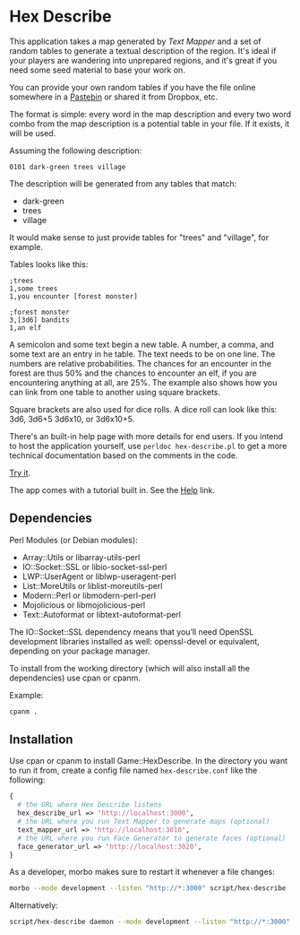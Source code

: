# Hex Describe

This application takes a map generated by *Text Mapper* and a set of
random tables to generate a textual description of the region. It's
ideal if your players are wandering into unprepared regions, and it's
great if you need some seed material to base your work on.

You can provide your own random tables if you have the file online
somewhere in a [Pastebin](https://en.wikipedia.org/wiki/Pastebin) or
shared it from Dropbox, etc.

The format is simple: every word in the map description and every two
word combo from the map description is a potential table in your file.
If it exists, it will be used.

Assuming the following description:

```text
0101 dark-green trees village
```

The description will be generated from any tables that match:

* dark-green
* trees
* village

It would make sense to just provide tables for "trees" and "village",
for example.

Tables looks like this:

```text
;trees
1,some trees
1,you encounter [forest monster]

;forest monster
3,[3d6] bandits
1,an elf
```

A semicolon and some text begin a new table. A number, a comma, and
some text are an entry in he table. The text needs to be on one line.
The numbers are relative probabilities. The chances for an encounter
in the forest are thus 50% and the chances to encounter an elf, if you
are encountering anything at all, are 25%. The example also shows how
you can link from one table to another using square brackets.

Square brackets are also used for dice rolls. A dice roll can look
like this: 3d6, 3d6+5 3d6x10, or 3d6x10+5.

There's an built-in help page with more details for end users. If you
intend to host the application yourself, use `perldoc hex-describe.pl`
to get a more technical documentation based on the comments in the
code.

[Try it](https://campaignwiki.org/hex-describe).

The app comes with a tutorial built in. See the
[Help](https://campaignwiki.org/hex-describe/help) link.

## Dependencies

Perl Modules (or Debian modules):

* Array::Utils or libarray-utils-perl
* IO::Socket::SSL or libio-socket-ssl-perl
* LWP::UserAgent or liblwp-useragent-perl
* List::MoreUtils or liblist-moreutils-perl
* Modern::Perl or libmodern-perl-perl
* Mojolicious or libmojolicious-perl
* Text::Autoformat or libtext-autoformat-perl

The IO::Socket::SSL dependency means that you’ll need OpenSSL
development libraries installed as well: openssl-devel or equivalent,
depending on your package manager.

To install from the working directory (which will also install all the
dependencies) use cpan or cpanm.

Example:

```bash
cpanm .
```

## Installation

Use cpan or cpanm to install Game::HexDescribe. In the directory you
want to run it from, create a config file named `hex-describe.conf`
like the following:

```perl
{
  # the URL where Hex Describe listens
  hex_describe_url => 'http://localhost:3000',
  # the URL where you run Text Mapper to generate maps (optional)
  text_mapper_url => 'http://localhost:3010',
  # the URL where you run Face Generator to generate faces (optional)
  face_generator_url => 'http://localhost:3020',
}
```

As a developer, morbo makes sure to restart it whenever a file
changes:

```bash
morbo --mode development --listen "http://*:3000" script/hex-describe
```

Alternatively:

```bash
script/hex-describe daemon --mode development --listen "http://*:3000"
```
